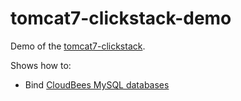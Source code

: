 tomcat7-clickstack-demo
=======================

Demo of the [tomcat7-clickstack](https://github.com/CloudBees-community/tomcat7-clickstack).

Shows how to:
* Bind [CloudBees MySQL databases](http://wiki.cloudbees.com/bin/view/RUN/DatabaseGuide)
